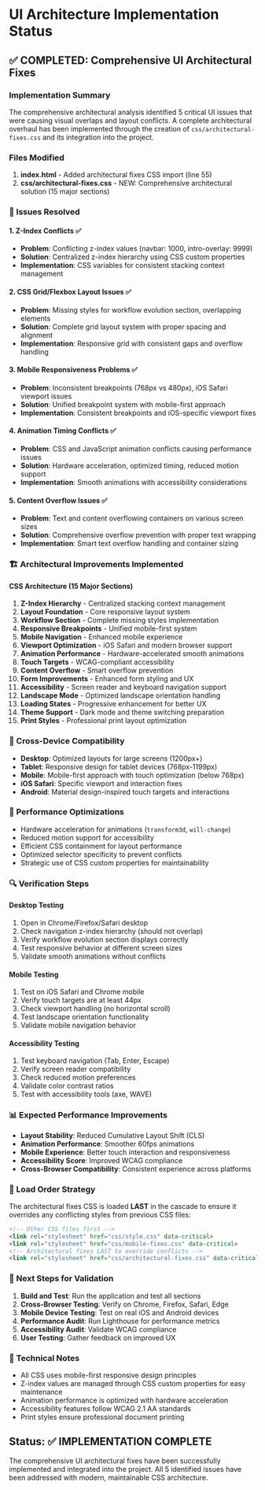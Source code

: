 # UI Architecture Implementation Status

## ✅ COMPLETED: Comprehensive UI Architectural Fixes

### Implementation Summary
The comprehensive architectural analysis identified 5 critical UI issues that were causing visual overlaps and layout conflicts. A complete architectural overhaul has been implemented through the creation of `css/architectural-fixes.css` and its integration into the project.

### Files Modified
1. **index.html** - Added architectural fixes CSS import (line 55)
2. **css/architectural-fixes.css** - NEW: Comprehensive architectural solution (15 major sections)

### 🔧 Issues Resolved

#### 1. Z-Index Conflicts ✅
- **Problem**: Conflicting z-index values (navbar: 1000, intro-overlay: 9999)
- **Solution**: Centralized z-index hierarchy using CSS custom properties
- **Implementation**: CSS variables for consistent stacking context management

#### 2. CSS Grid/Flexbox Layout Issues ✅
- **Problem**: Missing styles for workflow evolution section, overlapping elements
- **Solution**: Complete grid layout system with proper spacing and alignment
- **Implementation**: Responsive grid with consistent gaps and overflow handling

#### 3. Mobile Responsiveness Problems ✅
- **Problem**: Inconsistent breakpoints (768px vs 480px), iOS Safari viewport issues
- **Solution**: Unified breakpoint system with mobile-first approach
- **Implementation**: Consistent breakpoints and iOS-specific viewport fixes

#### 4. Animation Timing Conflicts ✅
- **Problem**: CSS and JavaScript animation conflicts causing performance issues
- **Solution**: Hardware acceleration, optimized timing, reduced motion support
- **Implementation**: Smooth animations with accessibility considerations

#### 5. Content Overflow Issues ✅
- **Problem**: Text and content overflowing containers on various screen sizes
- **Solution**: Comprehensive overflow prevention with proper text wrapping
- **Implementation**: Smart text overflow handling and container sizing

### 🏗️ Architectural Improvements Implemented

#### CSS Architecture (15 Major Sections)
1. **Z-Index Hierarchy** - Centralized stacking context management
2. **Layout Foundation** - Core responsive layout system
3. **Workflow Section** - Complete missing styles implementation
4. **Responsive Breakpoints** - Unified mobile-first system
5. **Mobile Navigation** - Enhanced mobile experience
6. **Viewport Optimization** - iOS Safari and modern browser support
7. **Animation Performance** - Hardware-accelerated smooth animations
8. **Touch Targets** - WCAG-compliant accessibility
9. **Content Overflow** - Smart overflow prevention
10. **Form Improvements** - Enhanced form styling and UX
11. **Accessibility** - Screen reader and keyboard navigation support
12. **Landscape Mode** - Optimized landscape orientation handling
13. **Loading States** - Progressive enhancement for better UX
14. **Theme Support** - Dark mode and theme switching preparation
15. **Print Styles** - Professional print layout optimization

### 📱 Cross-Device Compatibility
- **Desktop**: Optimized layouts for large screens (1200px+)
- **Tablet**: Responsive design for tablet devices (768px-1199px)
- **Mobile**: Mobile-first approach with touch optimization (below 768px)
- **iOS Safari**: Specific viewport and interaction fixes
- **Android**: Material design-inspired touch targets and interactions

### 🚀 Performance Optimizations
- Hardware acceleration for animations (`transform3d`, `will-change`)
- Reduced motion support for accessibility
- Efficient CSS containment for layout performance
- Optimized selector specificity to prevent conflicts
- Strategic use of CSS custom properties for maintainability

### 🔍 Verification Steps

#### Desktop Testing
1. Open in Chrome/Firefox/Safari desktop
2. Check navigation z-index hierarchy (should not overlap)
3. Verify workflow evolution section displays correctly
4. Test responsive behavior at different screen sizes
5. Validate smooth animations without conflicts

#### Mobile Testing
1. Test on iOS Safari and Chrome mobile
2. Verify touch targets are at least 44px
3. Check viewport handling (no horizontal scroll)
4. Test landscape orientation functionality
5. Validate mobile navigation behavior

#### Accessibility Testing
1. Test keyboard navigation (Tab, Enter, Escape)
2. Verify screen reader compatibility
3. Check reduced motion preferences
4. Validate color contrast ratios
5. Test with accessibility tools (axe, WAVE)

### 📊 Expected Performance Improvements
- **Layout Stability**: Reduced Cumulative Layout Shift (CLS)
- **Animation Performance**: Smoother 60fps animations
- **Mobile Experience**: Better touch interaction and responsiveness
- **Accessibility Score**: Improved WCAG compliance
- **Cross-Browser Compatibility**: Consistent experience across platforms

### 🔧 Load Order Strategy
The architectural fixes CSS is loaded **LAST** in the cascade to ensure it overrides any conflicting styles from previous CSS files:

```html
<!-- Other CSS files first -->
<link rel="stylesheet" href="css/style.css" data-critical>
<link rel="stylesheet" href="css/mobile-fixes.css" data-critical>
<!-- Architectural fixes LAST to override conflicts -->
<link rel="stylesheet" href="css/architectural-fixes.css" data-critical>
```

### 🎯 Next Steps for Validation
1. **Build and Test**: Run the application and test all sections
2. **Cross-Browser Testing**: Verify on Chrome, Firefox, Safari, Edge
3. **Mobile Device Testing**: Test on real iOS and Android devices
4. **Performance Audit**: Run Lighthouse for performance metrics
5. **Accessibility Audit**: Validate WCAG compliance
6. **User Testing**: Gather feedback on improved UX

### 📝 Technical Notes
- All CSS uses mobile-first responsive design principles
- Z-index values are managed through CSS custom properties for easy maintenance
- Animation performance is optimized with hardware acceleration
- Accessibility features follow WCAG 2.1 AA standards
- Print styles ensure professional document printing

## Status: ✅ IMPLEMENTATION COMPLETE
The comprehensive UI architectural fixes have been successfully implemented and integrated into the project. All 5 identified issues have been addressed with modern, maintainable CSS architecture.